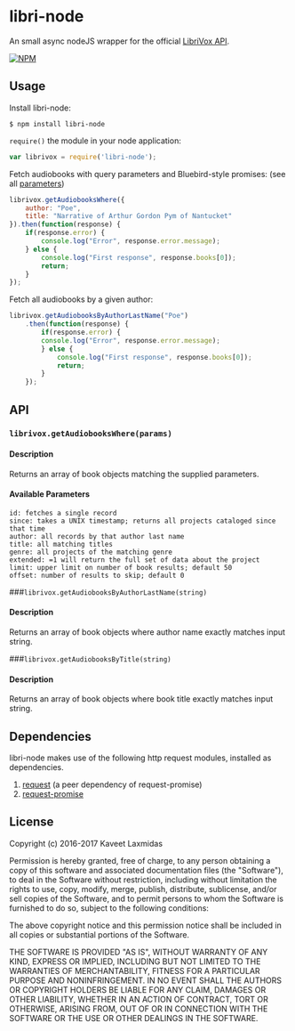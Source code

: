 # libri-node
An small async nodeJS wrapper for the official [LibriVox API](https://librivox.org/api/info).

[![NPM](https://nodei.co/npm/libri-node.png)](https://nodei.co/npm/libri-node/)

## Usage

Install libri-node:
```
$ npm install libri-node
```

`require()` the module in your node application:
```javascript
var librivox = require('libri-node');
```

Fetch audiobooks with query parameters and Bluebird-style promises: (see all [parameters](#available-parameters))
```javascript
librivox.getAudiobooksWhere({
	author: "Poe",
	title: "Narrative of Arthur Gordon Pym of Nantucket"
}).then(function(response) {
	if(response.error) {
		console.log("Error", response.error.message);
	} else {
		console.log("First response", response.books[0]);
		return;
	}
});
```

Fetch all audiobooks by a given author:
```javascript
librivox.getAudiobooksByAuthorLastName("Poe")
	.then(function(response) {
		if(response.error) {
		console.log("Error", response.error.message);
		} else {
			console.log("First response", response.books[0]);
			return;
		}
	});
```

## API

### `librivox.getAudiobooksWhere(params)`

#### Description
Returns an array of book objects matching the supplied parameters.

#### Available Parameters
```
id: fetches a single record
since: takes a UNIX timestamp; returns all projects cataloged since that time
author: all records by that author last name
title: all matching titles
genre: all projects of the matching genre
extended: =1 will return the full set of data about the project
limit: upper limit on number of book results; default 50
offset: number of results to skip; default 0
```

###`librivox.getAudiobooksByAuthorLastName(string)`

#### Description
Returns an array of book objects where author name exactly matches input string.

###`librivox.getAudiobooksByTitle(string)`

#### Description
Returns an array of book objects where book title exactly matches input string.


## Dependencies

libri-node makes use of the following http request modules, installed as dependencies.

1. [request](https://www.npmjs.com/package/request) (a peer dependency of request-promise)
1. [request-promise](https://www.npmjs.com/package/request-promise)

## License

Copyright (c) 2016-2017 Kaveet Laxmidas

Permission is hereby granted, free of charge, to any person obtaining a copy of this software and associated documentation files (the "Software"), to deal in the Software without restriction, including without limitation the rights to use, copy, modify, merge, publish, distribute, sublicense, and/or sell copies of the Software, and to permit persons to whom the Software is furnished to do so, subject to the following conditions:

The above copyright notice and this permission notice shall be included in all copies or substantial portions of the Software.

THE SOFTWARE IS PROVIDED "AS IS", WITHOUT WARRANTY OF ANY KIND, EXPRESS OR IMPLIED, INCLUDING BUT NOT LIMITED TO THE WARRANTIES OF MERCHANTABILITY, FITNESS FOR A PARTICULAR PURPOSE AND NONINFRINGEMENT. IN NO EVENT SHALL THE AUTHORS OR COPYRIGHT HOLDERS BE LIABLE FOR ANY CLAIM, DAMAGES OR OTHER LIABILITY, WHETHER IN AN ACTION OF CONTRACT, TORT OR OTHERWISE, ARISING FROM, OUT OF OR IN CONNECTION WITH THE SOFTWARE OR THE USE OR OTHER DEALINGS IN THE SOFTWARE.
